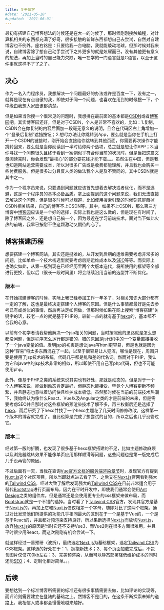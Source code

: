 ```yaml
---
title: 关于博客
#date: '2021-05-10'
#updated: '2021-06-01'
---
```


最初有搭建自己博客想法的时候还是在大一的时候了，那时候刚刚接触编程，对计算机相关的东西都充满了好奇，很多接触的新鲜东西都想自己去尝试，自然对自建博客也不例外。座右铭是：只要给我一台电脑，我就能敲动地球。但那时候对我来说，自建博客除了想自己动手尝试下之外更多的就是炫耀而已，没有其他更有意义的想法，再加上当时的自己能力欠缺，唯一在学的一门语言就是C语言，以至于这件事就这样不了了之了。

## 决心

作为一名入门程序员，我想解决一个问题最好的办法或许是百度一下，没有之一，就算是现在有点自傲的我，即使对于同一个问题，也喜欢在用到的时候搜一下，个中缘由我想大家应该都清楚。

但是如果当你搜一个很常见的问题时，我想排在最前面的基本都是[CSDN](https://www.csdn.net/)或者[博客园](https://www.cnblogs.com/laeni/)吧。其实博客园还好，但是对于CSDN，个人是非常不喜欢的，比如：1.复制，CSDN会在你复制的内容后面加一段毫无意义的说明，且会在代码区右上角增加一个“登录后复制”遮挡按钮；2.想尽办法让你跳转到App，要么就是当你在手机上打开一个CSDN的链接时，刚开始会直接给你跳转到其他页面，你需要再次操作才能跳转回来，要么就是当你阅读到一半时给你两个选项，总之就是想让你APP；3.当你寻找一个问题很久且终于看到一案例似乎符合你当前的状况时，但是当把这篇文章阅读完时，你会发现“最核心”的部分要花钱才能下载。。。虽然生在中国，但是我也知道网站运营需要成本，所以对很多广告或是收费都能理解，并且我也会购买一些付费服务。但是很多过分且反人类的做法我个人是及不赞同的，其中CSDN就是其中之一。

作为一个程序员来说，只要遇到问题就应该首先想着去解决或者优化，而不是逃避，这是一个程序员的基本必备品质。拿上面提到的这个问题来说，我们无法直接去解决这个问题，但是很多时候可以规避，比如使用搜索引擎的时候刻意屏蔽掉CSDN相关结果，自己的博客不上CSDN等。其中，如果不上CSDN，那么第三方博客中[博客园](https://www.cnblogs.com/laeni/)应该是一个好的选择，实际上我也是这么做的，但是现在有时间了，除了博客园之外，还是想自己搞一个，因为最近在学习前端技术，面对当下如此火热的前端，我早已按耐不住这颗激动又期待的心了。

## 博客搭建历程

想要搭建一个博客网站，其实还是挺难的，从开发到后期的运维需要考虑非常多的问题，比如单单一个技术栈选型就要考虑后期运维成本以及[SEO](https://baike.baidu.com/item/%E6%90%9C%E7%B4%A2%E5%BC%95%E6%93%8E%E4%BC%98%E5%8C%96/3132)等等。而实际上也确实如此，从第一版到现在已经经历里两个大版本迭代，将所使用的框架等全部进行更换，但以后（很长一段时间里）将会继续沿用当前的选型并不断优化。

### 版本一

在开始搭建博客的时候，实际上我已经参加工作一年多了，对相关知识大部分都有一定的了解，这也是最终决定搭建个人博客的原因。但是什么事情都最好是先去参考已有或类似的事情，然后再决定如何做，但那时候如果在网上搜索“博客搭建”关键字的话，较老一点的就是基于PHP的，较新一点的就有基于[hexo](https://hexo.io/zh-cn/)的，基本都不合我的心意。

以前有个初学者请我帮他解决一个jsp相关的问题，当时按照他的思路就是怎么想都没问题，但是程序怎么运行都是错的，错的原因是js代码中的一个变量直接接收了一个java变量的值。发明jsp的初衷是想让java写html更容易，但是也就是因为这种“容易”将太多东西混在了一起，以至于很容易让人犯浑，哪怕是现在，周围只要是使用了jsp技术的系统，代码几乎都是乱和差的代名词。然而对于PHP，我认为它和java中的jsp技术非常的相似，所以即使不用自己写php代码，但也不可能使用php。

此外，像基于PHP之类的系统来说其实也有好处，那就是动态的，但是对于一个个人博客来说，能做到动态肯定最好，但静态也能接受，毕竟个人博客更新不频繁，并且静态也意味着访问快且维护成本极低。虽然那时候在当前的前端技术热潮下，我始终认为像什么React、Vue以及Angular之类的才是前端的未来，但是需要考虑SEO并且那时对这些框架的预渲染技术了解不多，再三权衡后还是选择了[hexo](https://hexo.io/zh-cn/)，而后研究了下hexo并找了一个hexo主题花了几天时间修修改改，这样第一个版本的博客就完成了。自此也算是完成了想尝试的目的，所以之后也几乎没管过它。

### 版本二

经过第一版的折腾，也发现了很多基于hexo框架搭建的不足，比如主题修改麻烦以及浏览器跳转效果不能像单页应用那样顺滑等问题，这些问题也是第一版完成后几乎没再管的原因。

不过后面有一天，当我在查询[Vue官方文档的服务端渲染章节](https://v3.vuejs.org/guide/ssr.html#the-complete-ssr-guide)时，发现官方有提到[Nuxt.js](https://nuxtjs.org/)这个社区项目，所以当即就点进去看了下，之后又在[Nuxt.js](https://nuxtjs.org/)官网看到强大的[Tailwind CSS](https://tailwindcss.com/)，经过大致了解后发现强大的[Tailwind CSS](https://tailwindcss.com/)在目前非常适合用于替代[Bootstrap](https://getbootstrap.com/)进行页面布局，因为在平时开发中，即使我们通常会使用[Ant Design](https://ant.design/)之类的组件库，但是通常还是会使用更专业的css框架来做布局，而[Bootstrap](https://getbootstrap.com/)就是一个不错的选择。当时看了下[Tailwind CSS](https://tailwindcss.com/)官方，发现其官方是基于[Next.js](https://nextjs.org/)的，再加上它和[Nuxt.js](https://nuxtjs.org/)仅仅相差一个字母，随即对比了这两个框架。通过对比发现他们所提供的功能几乎相同最大的区别在于一个是基于Vue的，一个是基于React的，并且都对预渲染支持良好，所以果断选择[Next.js](https://nextjs.org/)而放切[Nuxt.js](https://nuxtjs.org/)，放弃[Nuxt.js](https://nuxtjs.org/)的原因是当时它还不支持Vue3，而Vue2则在很多方面很难用，并且平时很少用React，而这次刚刚有机会尝试一下。

就这样经过一番预研（波折），最终选定[Next.js](https://nextjs.org/)为基础框架，选定[Tailwind CSS](https://tailwindcss.com/)为CSS框架。这样选的好处在于：1、拥抱新技术；2、每个页面加载完成后，不包含图片仅仅700kb左右；3、完美预渲染，从而可以静态部署降低维护成本的同时还能[SEO](https://baike.baidu.com/item/%E6%90%9C%E7%B4%A2%E5%BC%95%E6%93%8E%E4%BC%98%E5%8C%96/3132)；4、定制化相对简单。。。


## 后续
要想达到一个标准博客所需要的标准还有很多事情需要去做，比如评论的实现等，而评论则需要建立在登陆的基础之上。然博客不是目的，在这条不断探索未知的道路上，我相信人或事都会慢慢地越来越好。

